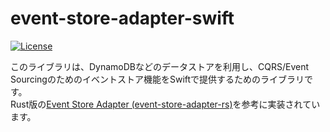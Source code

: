 # event-store-adapter-swift

[![License](https://img.shields.io/badge/License-MIT-blue.svg)](LICENSE)

このライブラリは、DynamoDBなどのデータストアを利用し、CQRS/Event Sourcingのためのイベントストア機能をSwiftで提供するためのライブラリです。  
Rust版の[Event Store Adapter (event-store-adapter-rs)](https://github.com/j5ik2o/event-store-adapter-rs)を参考に実装されています。
